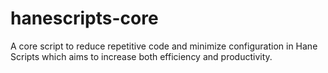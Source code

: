 # hanescripts-core
A core script to reduce repetitive code and minimize configuration in Hane Scripts which aims to increase both efficiency and productivity.

